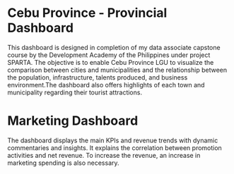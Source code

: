 # Cebu Province - Provincial Dashboard
This dashboard is designed in completion of my data associate capstone course by the Development Academy of the Philippines
under project SPARTA. The objective is to enable Cebu Province LGU to visualize the comparison between cities and municipalities and the relationship between the population, infrastructure, talents produced, and business environment.The dashboard also offers highlights of each town and municipality regarding their tourist attractions.

# Marketing Dashboard
The dashboard displays the main KPIs and revenue trends with dynamic commentaries and insights. It explains the correlation between promotion activities and net revenue. To increase the revenue, an increase in marketing spending is also necessary.
